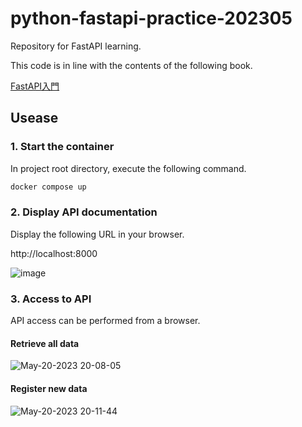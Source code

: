 # python-fastapi-practice-202305
Repository for FastAPI learning.

This code is in line with the contents of the following book.

[FastAPI入門](https://zenn.dev/sh0nk/books/537bb028709ab9)

## Usease

### 1. Start the container 

In project root directory, execute the following command.

```bash
docker compose up
```

### 2. Display API documentation

Display the following URL in your browser.

http://localhost:8000

![image](https://github.com/Tatsurou-Yajima/python-fastapi-practice-202305/assets/44424270/b4c917e9-3471-4535-828e-db09dbe99a28)

### 3. Access to API

API access can be performed from a browser.

#### Retrieve all data

![May-20-2023 20-08-05](https://github.com/Tatsurou-Yajima/python-fastapi-practice-202305/assets/44424270/5e1d113b-ea4c-4e5f-97dc-3525164140d5)

#### Register new data

![May-20-2023 20-11-44](https://github.com/Tatsurou-Yajima/python-fastapi-practice-202305/assets/44424270/dcd67d9c-0512-4330-b557-8aa11668a69b)
